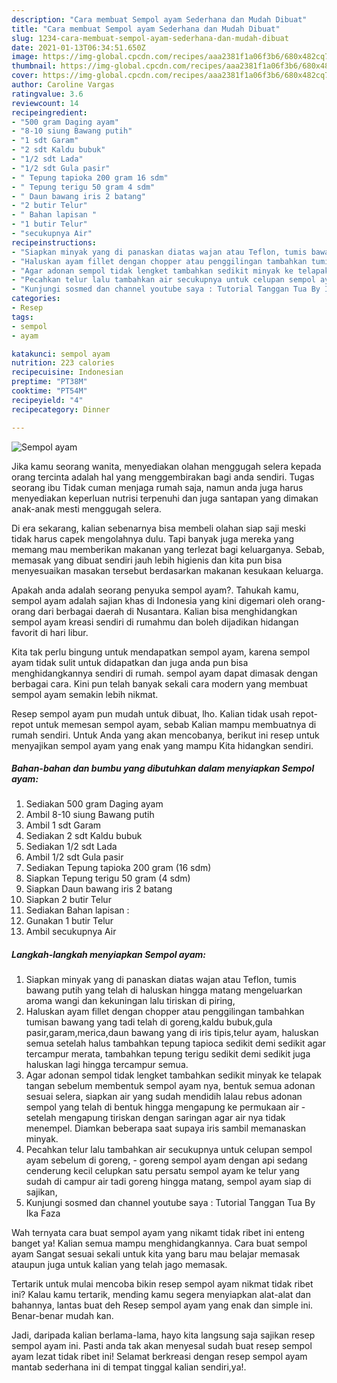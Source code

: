 ```yaml
---
description: "Cara membuat Sempol ayam Sederhana dan Mudah Dibuat"
title: "Cara membuat Sempol ayam Sederhana dan Mudah Dibuat"
slug: 1234-cara-membuat-sempol-ayam-sederhana-dan-mudah-dibuat
date: 2021-01-13T06:34:51.650Z
image: https://img-global.cpcdn.com/recipes/aaa2381f1a06f3b6/680x482cq70/sempol-ayam-foto-resep-utama.jpg
thumbnail: https://img-global.cpcdn.com/recipes/aaa2381f1a06f3b6/680x482cq70/sempol-ayam-foto-resep-utama.jpg
cover: https://img-global.cpcdn.com/recipes/aaa2381f1a06f3b6/680x482cq70/sempol-ayam-foto-resep-utama.jpg
author: Caroline Vargas
ratingvalue: 3.6
reviewcount: 14
recipeingredient:
- "500 gram Daging ayam"
- "8-10 siung Bawang putih"
- "1 sdt Garam"
- "2 sdt Kaldu bubuk"
- "1/2 sdt Lada"
- "1/2 sdt Gula pasir"
- " Tepung tapioka 200 gram 16 sdm"
- " Tepung terigu 50 gram 4 sdm"
- " Daun bawang iris 2 batang"
- "2 butir Telur"
- " Bahan lapisan "
- "1 butir Telur"
- "secukupnya Air"
recipeinstructions:
- "Siapkan minyak yang di panaskan diatas wajan atau Teflon, tumis bawang putih yang telah di haluskan hingga matang mengeluarkan aroma wangi dan kekuningan lalu tiriskan di piring,"
- "Haluskan ayam fillet dengan chopper atau penggilingan tambahkan tumisan bawang yang tadi telah di goreng,kaldu bubuk,gula pasir,garam,merica,daun bawang yang di iris tipis,telur ayam, haluskan semua setelah halus tambahkan tepung tapioca sedikit demi sedikit agar tercampur merata, tambahkan tepung terigu sedikit demi sedikit juga haluskan lagi hingga tercampur semua."
- "Agar adonan sempol tidak lengket tambahkan sedikit minyak ke telapak tangan sebelum membentuk sempol ayam nya, bentuk semua adonan sesuai selera, siapkan air yang sudah mendidih lalau rebus adonan sempol yang telah di bentuk hingga mengapung ke permukaan air setelah mengapung tiriskan dengan saringan agar air nya tidak menempel. Diamkan beberapa saat supaya iris sambil memanaskan minyak."
- "Pecahkan telur lalu tambahkan air secukupnya untuk celupan sempol ayam sebelum di goreng, goreng sempol ayam dengan api sedang cenderung kecil celupkan satu persatu sempol ayam ke telur yang sudah di campur air tadi goreng hingga matang, sempol ayam siap di sajikan,"
- "Kunjungi sosmed dan channel youtube saya : Tutorial Tanggan Tua By Ika Faza"
categories:
- Resep
tags:
- sempol
- ayam

katakunci: sempol ayam 
nutrition: 223 calories
recipecuisine: Indonesian
preptime: "PT38M"
cooktime: "PT54M"
recipeyield: "4"
recipecategory: Dinner

---
```



![Sempol ayam](https://img-global.cpcdn.com/recipes/aaa2381f1a06f3b6/680x482cq70/sempol-ayam-foto-resep-utama.jpg)

Jika kamu seorang wanita, menyediakan olahan menggugah selera kepada orang tercinta adalah hal yang menggembirakan bagi anda sendiri. Tugas seorang ibu Tidak cuman menjaga rumah saja, namun anda juga harus menyediakan keperluan nutrisi terpenuhi dan juga santapan yang dimakan anak-anak mesti menggugah selera.

Di era  sekarang, kalian sebenarnya bisa membeli olahan siap saji meski tidak harus capek mengolahnya dulu. Tapi banyak juga mereka yang memang mau memberikan makanan yang terlezat bagi keluarganya. Sebab, memasak yang dibuat sendiri jauh lebih higienis dan kita pun bisa menyesuaikan masakan tersebut berdasarkan makanan kesukaan keluarga. 



Apakah anda adalah seorang penyuka sempol ayam?. Tahukah kamu, sempol ayam adalah sajian khas di Indonesia yang kini digemari oleh orang-orang dari berbagai daerah di Nusantara. Kalian bisa menghidangkan sempol ayam kreasi sendiri di rumahmu dan boleh dijadikan hidangan favorit di hari libur.

Kita tak perlu bingung untuk mendapatkan sempol ayam, karena sempol ayam tidak sulit untuk didapatkan dan juga anda pun bisa menghidangkannya sendiri di rumah. sempol ayam dapat dimasak dengan berbagai cara. Kini pun telah banyak sekali cara modern yang membuat sempol ayam semakin lebih nikmat.

Resep sempol ayam pun mudah untuk dibuat, lho. Kalian tidak usah repot-repot untuk memesan sempol ayam, sebab Kalian mampu membuatnya di rumah sendiri. Untuk Anda yang akan mencobanya, berikut ini resep untuk menyajikan sempol ayam yang enak yang mampu Kita hidangkan sendiri.

<!--inarticleads1-->

##### Bahan-bahan dan bumbu yang dibutuhkan dalam menyiapkan Sempol ayam:

1. Sediakan 500 gram Daging ayam
1. Ambil 8-10 siung Bawang putih
1. Ambil 1 sdt Garam
1. Sediakan 2 sdt Kaldu bubuk
1. Sediakan 1/2 sdt Lada
1. Ambil 1/2 sdt Gula pasir
1. Sediakan  Tepung tapioka 200 gram (16 sdm)
1. Siapkan  Tepung terigu 50 gram (4 sdm)
1. Siapkan  Daun bawang iris 2 batang
1. Siapkan 2 butir Telur
1. Sediakan  Bahan lapisan :
1. Gunakan 1 butir Telur
1. Ambil secukupnya Air




<!--inarticleads2-->

##### Langkah-langkah menyiapkan Sempol ayam:

1. Siapkan minyak yang di panaskan diatas wajan atau Teflon, tumis bawang putih yang telah di haluskan hingga matang mengeluarkan aroma wangi dan kekuningan lalu tiriskan di piring,
1. Haluskan ayam fillet dengan chopper atau penggilingan tambahkan tumisan bawang yang tadi telah di goreng,kaldu bubuk,gula pasir,garam,merica,daun bawang yang di iris tipis,telur ayam, haluskan semua setelah halus tambahkan tepung tapioca sedikit demi sedikit agar tercampur merata, tambahkan tepung terigu sedikit demi sedikit juga haluskan lagi hingga tercampur semua.
1. Agar adonan sempol tidak lengket tambahkan sedikit minyak ke telapak tangan sebelum membentuk sempol ayam nya, bentuk semua adonan sesuai selera, siapkan air yang sudah mendidih lalau rebus adonan sempol yang telah di bentuk hingga mengapung ke permukaan air - setelah mengapung tiriskan dengan saringan agar air nya tidak menempel. Diamkan beberapa saat supaya iris sambil memanaskan minyak.
1. Pecahkan telur lalu tambahkan air secukupnya untuk celupan sempol ayam sebelum di goreng, - goreng sempol ayam dengan api sedang cenderung kecil celupkan satu persatu sempol ayam ke telur yang sudah di campur air tadi goreng hingga matang, sempol ayam siap di sajikan,
1. Kunjungi sosmed dan channel youtube saya : Tutorial Tanggan Tua By Ika Faza




Wah ternyata cara buat sempol ayam yang nikamt tidak ribet ini enteng banget ya! Kalian semua mampu menghidangkannya. Cara buat sempol ayam Sangat sesuai sekali untuk kita yang baru mau belajar memasak ataupun juga untuk kalian yang telah jago memasak.

Tertarik untuk mulai mencoba bikin resep sempol ayam nikmat tidak ribet ini? Kalau kamu tertarik, mending kamu segera menyiapkan alat-alat dan bahannya, lantas buat deh Resep sempol ayam yang enak dan simple ini. Benar-benar mudah kan. 

Jadi, daripada kalian berlama-lama, hayo kita langsung saja sajikan resep sempol ayam ini. Pasti anda tak akan menyesal sudah buat resep sempol ayam lezat tidak ribet ini! Selamat berkreasi dengan resep sempol ayam mantab sederhana ini di tempat tinggal kalian sendiri,ya!.

